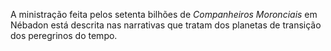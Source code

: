 ﻿A ministração feita pelos setenta bilhões de *Companheiros Moronciais* em Nébadon está descrita nas narrativas que tratam dos planetas de transição dos peregrinos do tempo.